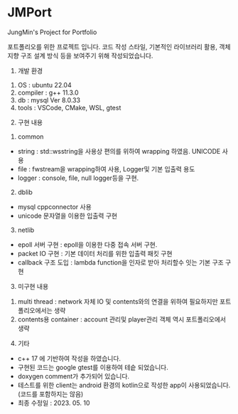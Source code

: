 # JMPort
JungMin's Project for Portfolio

포트폴리오를 위한 프로젝트 입니다. 
코드 작성 스타일, 기본적인 라이브러리 활용, 객체지향 구조 설계 방식 등을 보여주기 위해 작성되었습니다. 

1. 개발 환경
1) OS : ubuntu 22.04
2) compiler : g++ 11.3.0
3) db : mysql Ver 8.0.33 
4) tools : VSCode, CMake, WSL, gtest

2. 구현 내용
1) common 
- string : std::wsstring을 사용상 편의를 위하여 wrapping 하였음. UNICODE 사용
- file : fwstream을 wrapping하여 사용, Logger및 기본 입출력 용도
- logger : console, file, null logger등을 구현. 

2) dblib
- mysql cppconnector 사용
- unicode 문자열을 이용한 입출력 구현

3) netlib
- epoll 서버 구현 : epoll을 이용한 다중 접속 서버 구현. 
- packet IO 구현 : 기본 데이터 처리를 위한 입출력 패킷 구현
- callback 구조 도입 : lambda function을 인자로 받아 처리할수 잇는 기본 구조 구현

3. 미구현 내용
1) multi thread : network 자체 IO 및 contents와의 연결을 위하여 필요하지만 포트폴리오에서는 생략 
2) contents용 container : account 관리및 player관리 객체 역시 포트폴리오에서 생략 

4. 기타 
- c++ 17 에 기반하여 작성을 하였습니다. 
- 구현된 코드는 google gtest를 이용하여 테슽 되었습니다. 
- doxygen comment가 추가되어 있습니다. 
- 테스트를 위한 client는 android 환경의 kotlin으로 작성한 app이 사용되었습니다. (코드를 포함하지는 않음) 
- 최종 수정일 : 2023. 05. 10

